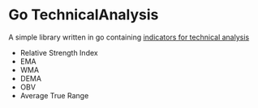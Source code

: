 # Go TechnicalAnalysis

A simple library written in go containing [indicators for technical analysis](https://www.investopedia.com/terms/t/technicalindicator.asp)

+ Relative Strength Index
+ EMA
+ WMA
+ DEMA
+ OBV
+ Average True Range